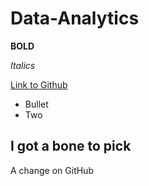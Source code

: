 # Data-Analytics

**BOLD**

*Italics*

[Link to Github](www.github.com)

* Bullet
* Two

## I got a bone to pick

A change on GitHub
